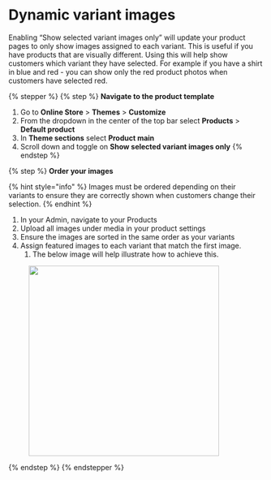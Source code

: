 # Dynamic variant images

Enabling “Show selected variant images only” will update your product pages to only show images assigned to each variant. This is useful if you have products that are visually different. Using this will help show customers which variant they have selected. For example if you have a shirt in blue and red - you can show only the red product photos when customers have selected red.

{% stepper %}
{% step %}
**Navigate to the product template**

1. Go to **Online Store** > **Themes** > **Customize**
2. From the dropdown in the center of the top bar select **Products** > **Default product**
3. In **Theme sections** select **Product main**
4. Scroll down and toggle on **Show selected variant images only**
{% endstep %}

{% step %}
**Order your images**

{% hint style="info" %}
Images must be ordered depending on their variants to ensure they are correctly shown when customers change their selection.
{% endhint %}

1. In your Admin, navigate to your Products
2. Upload all images under media in your product settings
3. Ensure the images are sorted in the same order as your variants
4. Assign featured images to each variant that match the first image.
   1. The below image will help illustrate how to achieve this.

<div align="left"><figure><img src="https://downloads.intercomcdn.com/i/o/1199111437/9087463c15b310aa77b99f73/Poster%2B-C2-B7%2BProducts%2B-C2-B7%2BBig%2BTote%2B-C2-B7%2BShopify%2B2023-09-06%2B17-32-57.png?expires=1744682400&#x26;signature=dd43a5947eadd3d59a74e56eff20fe252279e325718ec1d77b9cd329e196f06e&#x26;req=dSEuH8h%2FnIVcXvMW1HO4zbU7h%2BpLK%2BDDYKqzdz5v%2BClfFHjA%2FDMSkvnX%2FIpN%0AkZFGLHPiXFILbqaBO9Q%3D%0A" alt="" width="375"><figcaption></figcaption></figure></div>
{% endstep %}
{% endstepper %}
